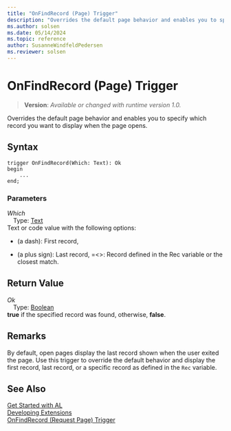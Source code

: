 ```yaml
---
title: "OnFindRecord (Page) Trigger"
description: "Overrides the default page behavior and enables you to specify which record you want to display when the page opens."
ms.author: solsen
ms.date: 05/14/2024
ms.topic: reference
author: SusanneWindfeldPedersen
ms.reviewer: solsen
---
```

[//]: # (START>DO_NOT_EDIT)
[//]: # (IMPORTANT:Do not edit any of the content between here and the END>DO_NOT_EDIT.)
[//]: # (Any modifications should be made in the .xml files in the ModernDev repo.)

# OnFindRecord (Page) Trigger
> **Version**: _Available or changed with runtime version 1.0._

Overrides the default page behavior and enables you to specify which record you want to display when the page opens.


## Syntax
```AL
trigger OnFindRecord(Which: Text): Ok
begin
    ...
end;
```

### Parameters

*Which*  
&emsp;Type: [Text](../../methods-auto/text/text-data-type.md)  
Text or code value with the following options:
- (a dash): First record,
+ (a plus sign): Last record,
=\<\>: Record defined in the Rec variable or the closest match.  


## Return Value

*Ok*  
&emsp;Type: [Boolean](../../methods-auto/boolean/boolean-data-type.md)  
**true** if the specified record was found, otherwise, **false**.  

[//]: # (IMPORTANT: END>DO_NOT_EDIT)

## Remarks  

By default, open pages display the last record shown when the user exited the page. Use this trigger to override the default behavior and display the first record, last record, or a specific record as defined in the `Rec` variable.  

## See Also  
[Get Started with AL](../../devenv-get-started.md)  
[Developing Extensions](../../devenv-dev-overview.md)  
[OnFindRecord (Request Page) Trigger](../requestpage/devenv-onfindrecord-requestpage-trigger.md)

